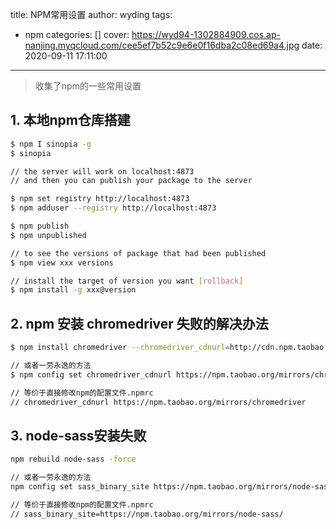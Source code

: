 title: NPM常用设置
author: wyding
tags:
  - npm
categories: []
cover: 
  https://wyd94-1302884909.cos.ap-nanjing.myqcloud.com/cee5ef7b52c9e6e0f16dba2c08ed69a4.jpg
date: 2020-09-11 17:11:00
---
> 收集了npm的一些常用设置

<!-- more -->

## 1. 本地npm仓库搭建
```bash
$ npm I sinopia -g
$ sinopia

// the server will work on localhost:4873
// and then you can publish your package to the server

$ npm set registry http://localhost:4873
$ npm adduser --registry http://localhost:4873

$ npm publish
$ npm unpublished

// to see the versions of package that had been published
$ npm view xxx versions

// install the target of version you want [rollback]
$ npm install -g xxx@version
```

## 2. npm 安装 chromedriver 失败的解决办法
```bash
$ npm install chromedriver --chromedriver_cdnurl=http://cdn.npm.taobao.org/dist/chromedriver

// 或者一劳永逸的方法
$ npm config set chromedriver_cdnurl https://npm.taobao.org/mirrors/chromedriver

// 等价于直接修改npm的配置文件.npmrc
// chromedriver_cdnurl https://npm.taobao.org/mirrors/chromedriver
```

## 3. node-sass安装失败
```bash
npm rebuild node-sass -force

// 或者一劳永逸的方法
npm config set sass_binary_site https://npm.taobao.org/mirrors/node-sass/

// 等价于直接修改npm的配置文件.npmrc
// sass_binary_site=https://npm.taobao.org/mirrors/node-sass/
```